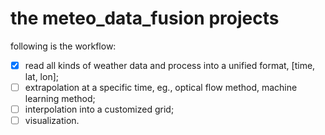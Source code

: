 # the meteo_data_fusion projects

following is the workflow:

- [x] read all kinds of weather data and process into a unified format, [time, lat, lon]; 
- [ ] extrapolation at a specific time, eg., optical flow method, machine learning method;
- [ ] interpolation into a customized grid;
- [ ] visualization.

